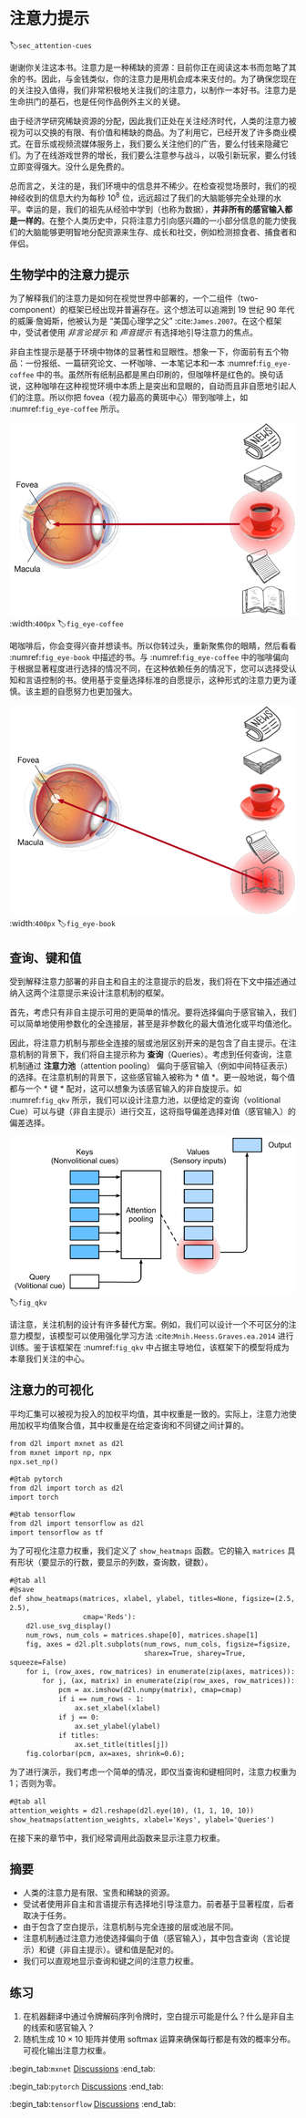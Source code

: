 # 注意力提示
:label:`sec_attention-cues`

谢谢你关注这本书。注意力是一种稀缺的资源：目前你正在阅读这本书而忽略了其余的书。因此，与金钱类似，你的注意力是用机会成本来支付的。为了确保您现在的关注投入值得，我们非常积极地关注我们的注意力，以制作一本好书。注意力是生命拱门的基石，也是任何作品例外主义的关键。

由于经济学研究稀缺资源的分配，因此我们正处在关注经济时代，人类的注意力被视为可以交换的有限、有价值和稀缺的商品。为了利用它，已经开发了许多商业模式。在音乐或视频流媒体服务上，我们要么关注他们的广告，要么付钱来隐藏它们。为了在线游戏世界的增长，我们要么注意参与战斗，以吸引新玩家，要么付钱立即变得强大。没什么是免费的。

总而言之，关注的是，我们环境中的信息并不稀少。在检查视觉场景时，我们的视神经收到的信息大约为每秒 $10^8$ 位，远远超过了我们的大脑能够完全处理的水平。幸运的是，我们的祖先从经验中学到（也称为数据），**并非所有的感官输入都是一样的**。在整个人类历史中，只将注意力引向感兴趣的一小部分信息的能力使我们的大脑能够更明智地分配资源来生存、成长和社交，例如检测掠食者、捕食者和伴侣。

## 生物学中的注意力提示

为了解释我们的注意力是如何在视觉世界中部署的，一个二组件（two-component）的框架已经出现并普遍存在。这个想法可以追溯到 19 世纪 90 年代的威廉·詹姆斯，他被认为是 “美国心理学之父” :cite:`James.2007`。在这个框架中，受试者使用 *非言论提示* 和 *声音提示* 有选择地引导注意力的焦点。

非自主性提示是基于环境中物体的显著性和显眼性。想象一下，你面前有五个物品：一份报纸、一篇研究论文、一杯咖啡、一本笔记本和一本 :numref:`fig_eye-coffee` 中的书。虽然所有纸制品都是黑白印刷的，但咖啡杯是红色的。换句话说，这种咖啡在这种视觉环境中本质上是突出和显眼的，自动而且非自愿地引起人们的注意。所以你把 fovea（视力最高的黄斑中心）带到咖啡上，如 :numref:`fig_eye-coffee` 所示。

![Using the nonvolitional cue based on saliency (red cup, non-paper), attention is involuntarily directed to the coffee.](../img/eye-coffee.svg)
:width:`400px`
:label:`fig_eye-coffee`

喝咖啡后，你会变得兴奋并想读书。所以你转过头，重新聚焦你的眼睛，然后看看 :numref:`fig_eye-book` 中描述的书。与 :numref:`fig_eye-coffee` 中的咖啡偏向于根据显著程度进行选择的情况不同，在这种依赖任务的情况下，您可以选择受认知和言语控制的书。使用基于变量选择标准的自愿提示，这种形式的注意力更为谨慎。该主题的自愿努力也更加强大。

![Using the volitional cue (want to read a book) that is task-dependent, attention is directed to the book under volitional control.](../img/eye-book.svg)
:width:`400px`
:label:`fig_eye-book`

## 查询、键和值

受到解释注意力部署的非自主和自主的注意提示的启发，我们将在下文中描述通过纳入这两个注意提示来设计注意机制的框架。

首先，考虑只有非自主提示可用的更简单的情况。要将选择偏向于感官输入，我们可以简单地使用参数化的全连接层，甚至是非参数化的最大值池化或平均值池化。

因此，将注意力机制与那些全连接的层或池层区别开来的是包含了自主提示。在注意机制的背景下，我们将自主提示称为 **查询**（Queries）。考虑到任何查询，注意机制通过 **注意力池**（attention pooling） 偏向于感官输入（例如中间特征表示）的选择。在注意机制的背景下，这些感官输入被称为 * 值 *。更一般地说，每个值都与一个 * 键 * 配对，这可以想象为该感官输入的非自旋提示。如 :numref:`fig_qkv` 所示，我们可以设计注意力池，以便给定的查询（volitional Cue）可以与键（非自主提示）进行交互，这将指导偏差选择对值（感官输入）的偏差选择。

![Attention mechanisms bias selection over values (sensory inputs) via attention pooling, which incorporates queries (volitional cues) and keys (nonvolitional cues).](../img/qkv.svg)
:label:`fig_qkv`

请注意，关注机制的设计有许多替代方案。例如，我们可以设计一个不可区分的注意力模型，该模型可以使用强化学习方法 :cite:`Mnih.Heess.Graves.ea.2014` 进行训练。鉴于该框架在 :numref:`fig_qkv` 中占据主导地位，该框架下的模型将成为本章我们关注的中心。

## 注意力的可视化

平均汇集可以被视为投入的加权平均值，其中权重是一致的。实际上，注意力池使用加权平均值聚合值，其中权重是在给定查询和不同键之间计算的。

```{.python .input}
from d2l import mxnet as d2l
from mxnet import np, npx
npx.set_np()
```

```{.python .input}
#@tab pytorch
from d2l import torch as d2l
import torch
```

```{.python .input}
#@tab tensorflow
from d2l import tensorflow as d2l
import tensorflow as tf
```

为了可视化注意力权重，我们定义了 `show_heatmaps` 函数。它的输入 `matrices` 具有形状（要显示的行数，要显示的列数，查询数，键数）。

```{.python .input}
#@tab all
#@save
def show_heatmaps(matrices, xlabel, ylabel, titles=None, figsize=(2.5, 2.5),
                  cmap='Reds'):
    d2l.use_svg_display()
    num_rows, num_cols = matrices.shape[0], matrices.shape[1]
    fig, axes = d2l.plt.subplots(num_rows, num_cols, figsize=figsize,
                                 sharex=True, sharey=True, squeeze=False)
    for i, (row_axes, row_matrices) in enumerate(zip(axes, matrices)):
        for j, (ax, matrix) in enumerate(zip(row_axes, row_matrices)):
            pcm = ax.imshow(d2l.numpy(matrix), cmap=cmap)
            if i == num_rows - 1:
                ax.set_xlabel(xlabel)
            if j == 0:
                ax.set_ylabel(ylabel)
            if titles:
                ax.set_title(titles[j])
    fig.colorbar(pcm, ax=axes, shrink=0.6);
```

为了进行演示，我们考虑一个简单的情况，即仅当查询和键相同时，注意力权重为 1；否则为零。

```{.python .input}
#@tab all
attention_weights = d2l.reshape(d2l.eye(10), (1, 1, 10, 10))
show_heatmaps(attention_weights, xlabel='Keys', ylabel='Queries')
```

在接下来的章节中，我们经常调用此函数来显示注意力权重。

## 摘要

* 人类的注意力是有限、宝贵和稀缺的资源。
* 受试者使用非自主和言语提示有选择地引导注意力。前者基于显著程度，后者取决于任务。
* 由于包含了空白提示，注意机制与完全连接的层或池层不同。
* 注意机制通过注意力池使选择偏向于值（感官输入），其中包含查询（言论提示）和键（非自主提示）。键和值是配对的。
* 我们可以直观地显示查询和键之间的注意力权重。

## 练习

1. 在机器翻译中通过令牌解码序列令牌时，空白提示可能是什么？什么是非自主的线索和感官输入？
1. 随机生成 $10 \times 10$ 矩阵并使用 softmax 运算来确保每行都是有效的概率分布。可视化输出注意力权重。

:begin_tab:`mxnet`
[Discussions](https://discuss.d2l.ai/t/1596)
:end_tab:

:begin_tab:`pytorch`
[Discussions](https://discuss.d2l.ai/t/1592)
:end_tab:

:begin_tab:`tensorflow`
[Discussions](https://discuss.d2l.ai/t/1710)
:end_tab:
